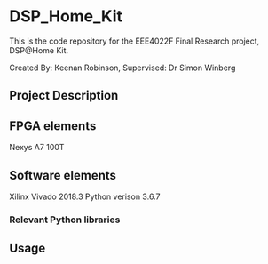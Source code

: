 # DSP_Home_Kit
This is the code repository for the EEE4022F Final Research project, DSP@Home Kit. 

Created By: Keenan Robinson, Supervised: Dr Simon Winberg

## Project Description

## FPGA elements
Nexys A7 100T

## Software elements
Xilinx Vivado 2018.3
Python verison 3.6.7

### Relevant Python libraries

## Usage

